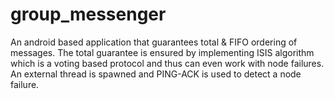 # group_messenger
An android based application that guarantees total & FIFO ordering of messages. The total guarantee is ensured by implementing ISIS algorithm which is a voting based protocol and thus can even work with node failures. An external thread is spawned and PING-ACK is used to detect a node failure.
